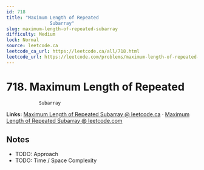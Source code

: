 ```yaml
--- 
id: 718
title: "Maximum Length of Repeated
                Subarray"
slug: maximum-length-of-repeated-subarray
difficulty: Medium
lock: Normal
source: leetcode.ca
leetcode_ca_url: https://leetcode.ca/all/718.html
leetcode_url: https://leetcode.com/problems/maximum-length-of-repeated-subarray/
---
```


# 718. Maximum Length of Repeated
                Subarray

**Links:** [Maximum Length of Repeated
                Subarray @ leetcode.ca](https://leetcode.ca/all/718.html) · [Maximum Length of Repeated
                Subarray @ leetcode.com](https://leetcode.com/problems/maximum-length-of-repeated-subarray/)

## Notes
- TODO: Approach
- TODO: Time / Space Complexity
